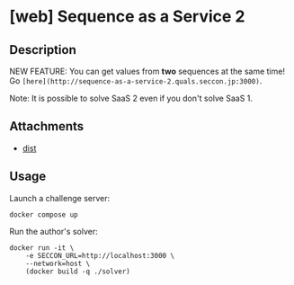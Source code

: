 # [web] Sequence as a Service 2

## Description

NEW FEATURE: You can get values from **two** sequences at the same time! Go `[here](http://sequence-as-a-service-2.quals.seccon.jp:3000)`.

Note: It is possible to solve SaaS 2 even if you don't solve SaaS 1.

## Attachments

- [dist](files/dist)

## Usage

Launch a challenge server:

```
docker compose up
```

Run the author's solver:

```
docker run -it \
    -e SECCON_URL=http://localhost:3000 \
    --network=host \
    (docker build -q ./solver)
```
